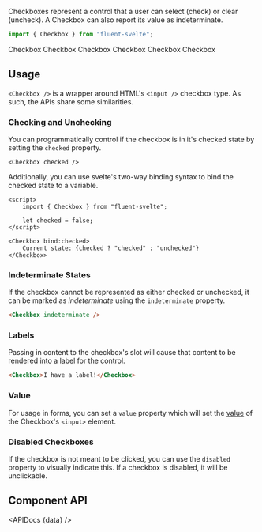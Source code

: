 <script lang="ts">
    import { Checkbox, Button, InfoBar } from "$lib";
    import { Showcase, APIDocs } from "$site/lib";

    import data from "$lib/Checkbox/Checkbox.svelte?sveld&raw";
</script>

Checkboxes represent a control that a user can select (check) or clear (uncheck). A Checkbox can also report its value as indeterminate.

```ts
import { Checkbox } from "fluent-svelte";
```

<Showcase columns={3} repl="f749a248f8924ea3a90db238cc2c2415">
    <Checkbox>Checkbox</Checkbox>
    <Checkbox checked>Checkbox</Checkbox>
    <Checkbox checked indeterminate>Checkbox</Checkbox>
    <Checkbox disabled>Checkbox</Checkbox>
    <Checkbox checked disabled>Checkbox</Checkbox>
    <Checkbox checked disabled indeterminate>Checkbox</Checkbox>
</Showcase>

## Usage

`<Checkbox />` is a wrapper around HTML's `<input />` checkbox type. As such, the APIs share some similarities.

### Checking and Unchecking

You can programmatically control if the checkbox is in it's checked state by setting the `checked` property.

```svelte
<Checkbox checked />
```

Additionally, you can use svelte's two-way binding syntax to bind the checked state to a variable.

```svelte example
<script>
	import { Checkbox } from "fluent-svelte";

	let checked = false;
</script>

<Checkbox bind:checked>
    Current state: {checked ? "checked" : "unchecked"}
</Checkbox>
```

### Indeterminate States

If the checkbox cannot be represented as either checked or unchecked, it can be marked as _indeterminate_ using the `indeterminate` property.

```html
<Checkbox indeterminate />
```

### Labels

Passing in content to the checkbox's slot will cause that content to be rendered into a label for the control.

```html
<Checkbox>I have a label!</Checkbox>
```

### Value

For usage in forms, you can set a `value` property which will set the [value](https://developer.mozilla.org/en-US/docs/Web/HTML/Element/input/checkbox#value) of the Checkbox's `<input>` element.

### Disabled Checkboxes

If the checkbox is not meant to be clicked, you can use the `disabled` property to visually indicate this. If a checkbox is disabled, it will be unclickable.

## Component API

<APIDocs {data} />
